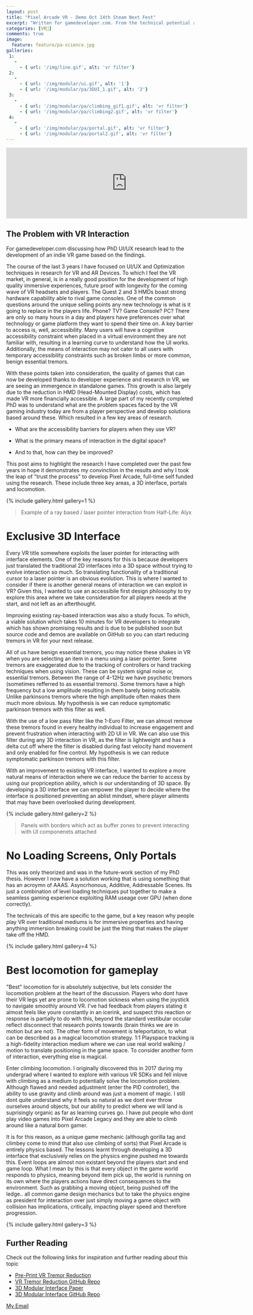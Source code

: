 ```yaml
---
layout: post
title: "Pixel Arcade VR - Demo Oct 14th Steam Next Fest"
excerpt: "Written for gamedeveloper.com. From the technical potential and immpressive array of worlds at this years VRKet, quality of VR development frameworks and new research into VR interfaces helping guide player expectations, the recent annoucement of future HMDs from Meta and Google comes as no suprise.."
categories: [VR🥽]
comments: true
image:
  feature: feature/pa-science.jpg
galleries:
 1:
   -
     - { url: '/img/line.gif', alt: 'vr filter'}
 2:
   -
     - { url: '/img/modular/ui.gif', alt: '1'}
     - { url: '/img/modular/pa/3DUI_1.gif', alt: '2'}
 3:
   -
     - { url: '/img/modular/pa/climbing_gif1.gif', alt: 'vr filter'}
     - { url: '/img/modular/pa/climbing2.gif', alt: 'vr filter'}
 4:
   -
     - { url: '/img/modular/pa/portal.gif', alt: 'vr filter'}
     - { url: '/img/modular/pa/portal2.gif', alt: 'vr filter'}
---
```


<iframe src="https://store.steampowered.com/widget/2603560/" frameborder="0" width="646" height="190"></iframe>

## The Problem with VR Interaction
For gamedeveloper.com discussing how PhD UI/UX research lead to the development of an indie VR game based on the findings. 

The course of the last 3 years I have focused on UI/UX and Optimization techniques in research for VR and AR Devices. To which I feel the VR market, in general, is in a really good position for the development of high quality immersive experiences, future proof with longevity for the coming wave of VR headsets and players. The Quest 2 and 3 HMDs boast strong hardware capability able to rival game consoles. One of the common questions around the unique selling points any new technology is what is it going to replace in the players life. Phone? TV? Game Console? PC? There are only so many hours in a day and players have preferences over what technology or game platform they want to spend their time on. A key barrier to access is, well, accessibility. Many users will have a cognitive accessibility constraint when placed in a virtual environment they are not familiar with, resulting in a learning curve to understand how the UI works. Additionally, the means of interaction may not cater to all users with temporary accessibility constraints such as broken limbs or more common, benign essential tremors.

With these points taken into consideration, the quality of games that can now be developed thanks to developer experience and research in VR, we are seeing an immergence in standalone games. This growth is also largely due to the reduction in HMD (Head-Mounted Display) costs, which has made VR more financially accessible. A large part of my recently completed PhD was to understand what are the problem spaces faced by the VR gaming industry today are from a player perspective and develop solutions based around these. Which resulted in a few key areas of research. 

- What are the accessibility barriers for players when they use VR?

- What is the primary means of interaction in the digital space?

- And to that, how can they be improved?


This post aims to highlight the research I have completed over the past few years in hope it demonstrates my convinction in the results and why I took the leap of "trust the process" to develop Pixel Arcade, full-time self funded using the research. These include three key areas, a 3D interface, portals and locomotion.

{% include gallery.html  gallery=1 %}
> Example of a ray based / laser pointer interaction from Half-Life: Alyx

# Exclusive 3D Interface

Every VR title somewhere exploits the laser pointer for interacting with interface elements. One of the key reasons for this is because developers just translated the traditional 2D interfaces into a 3D space without trying to evolve interaction so much. So translating functionality of a traditional cursor to a laser pointer is an obvious evolution. This is where I wanted to consider if there is another general means of interaction we can exploit in VR? Given this, I wanted to use an accessibile first design philosophy to try explore this area where we take consideration for all players needs at the start, and not left as an afterthought.

Improving existing ray-based interaction was also a study focus. To which, a viable solution which takes 10 minutes for VR developers to integrate which has shown promising results and is due to be published soon but source code and demos are available on GitHub so you can start reducing tremors in VR for your next release.  

All of us have benign essential tremors, you may notice these shakes in VR when you are selecting an item in a menu using a laser pointer. Some tremors are exaggerated due to the tracking of controllers or hand tracking techniques when using vision. These can be system signal noise or, essential tremors. Between the range of 4-12Hz we have psychotic tremors (sometimes refferred to as essential tremors). Some tremors have a high frequency but a low amplitude resulting in them barely being noticable. Unlike parkinsons tremors where the high amplitude often makes them much more obvious. My hypothesis is we can reduce symptomatic parkinson tremors with this filter as well.

With the use of a low pass filter like the 1-Euro Filter, we can almost remove these tremors found in every healthy individual to increase engagement and prevent frustration when interacting with 2D UI in VR. We can also use this filter during any 3D interaction in VR, as the filter is lightweight and has a delta cut off where the filter is disabled during fast velocity hand movement and only enabled for fine control. My hypothesis is we can reduce symptomatic parkinson tremors with this filter.

With an improvement to existing VR interface, I wanted to explore a more natural means of interaction where we can reduce the barrier to access by using our propriception ability, which is our understanding of 3D space. By developing a 3D interface we can empower the player to decide where the interface is positioned preventing an ablist mindset, where player ailments that may have been overlooked during development.

{% include gallery.html  gallery=2 %}
> Panels with borders which act as buffer zones to prevent interacting with UI componenets attached

# No Loading Screens, Only Portals

This was only theorized and was in the future-work section of my PhD thesis. However I now have a solution working that is using something that has an acroymn of AAAS. Asyncrhonous, Additive, Addressable Scenes. Its just a combination of level loading techniques put together to make a seamless gaming experience exploiting RAM useage over GPU (when done correctly). 

The technicals of this are specific to the game, but a key reason why people play VR over traditional mediums is for immersive properties and having anything immersion breaking could be just the thing that makes the player take off the HMD. 

{% include gallery.html  gallery=4 %}

# Best locomotion for gameplay

"Best" locomotion for is absolutely subjective, but lets consider the locomotion problem at the heart of the discussion. Players who dont have their VR legs yet are prone to locomotion sickness when using the joystick to navigate smoothly around VR. I've had feedback from players stating it almost feels like youre constantly in an icerink, and suspect this reaction or response is partially to do with this, beyond the standard vestibular occular reflect disconnect that research points towards (brain thinks we are in motion but are not). The other form of movement is teleportation, to what can be described as a magical locomotion strategy. 1:1 Playspace tracking is a high-fidelity interaction medium where we can use real world walking / motion to translate positioning in the game space. To consider another form of interaction, everything else is magical. 

Enter climbing locomotion. I originally discovered this in 2017 during my undergrad where I wanted to explore with various VR SDKs and fell inlove with climbing as a medium to potentially solve the locomotion problem. Although flawed and needed adjustment (enter the PID controller), the ability to use gravity and climb around was just a moment of magic. I still dont quite understand why it feels so natural as we dont ever throw ourselves around objects, but our ability to predict where we will land is suprisingly organic as far as learning curves go. I have put people who dont play video games into Pixel Arcade Legacy and they are able to climb around like a natural born gamer.

It is for this reason, as a unique game mechanic (although gorilla tag and climbey come to mind that also use climbing of sorts) that Pixel Arcade is entirely physics based. The lessons learnt through developing a 3D interface that exclusively relies on the physics engine pushed me towards this. Event loops are almost non existant beyond the players start and end game loop. What I mean by this is that every object in the game world responds to physics, meaning beyond item pick up, the world is running on its own where the players actions have direct consequences to the environment. Such as grabbing a moving object, being pushed off the ledge.. all common game design mechanics but to take the physics engine as president for interaction over just simply moving a game object with collision has implications, critically, impacting player speed and therefore progression.

{% include gallery.html  gallery=3 %}


## Further Reading
Check out the following links for inspiration and further reading about this topic
* [Pre-Print VR Tremor Reduction](https://arxiv.org/abs/2405.07335)
* [VR Tremor Reduction GitHub Repo](https://github.com/corriedotdev/vr-tremor-reduction)
* [3D Modular Interface Paper](https://link.springer.com/chapter/10.1007/978-3-031-35634-6_2)
* [3D Modular Interface GitHub Repo](https://github.com/corriedotdev/vr-modular-3d-gui)


<a href="#" id="emailclick" onclick="replace_email()">My Email</a>

<!-- SCRIPTS HERE -->
<script>
var email;

function add_mailto() {
  const elem = document.getElementById("emailclick");
  elem.href = `mailto:${email}`;
}

function replace_email() {
  // spam prevention
  const domain = "cjgstudio.com";
  const name = [16, 28, 1, 1, 26, 22];
  const xor_with = 115;
  let constructed = "";
  name.forEach(function(i) {
    constructed += String.fromCharCode(i ^ xor_with);
  })
  email = `${constructed}@${domain}`;
  const elem = document.getElementById("emailclick");
  elem.text = email;

  window.setTimeout(add_mailto, 100);
}
</script>